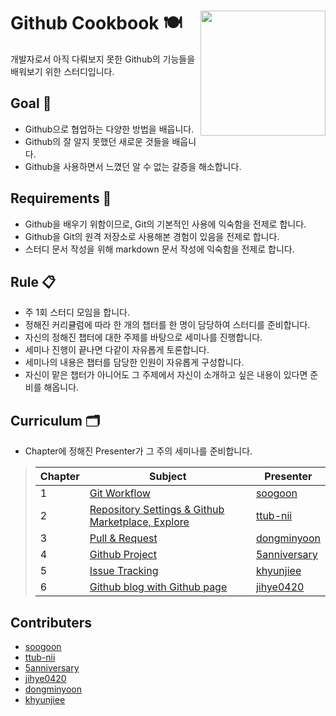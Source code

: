 # Github Cookbook 🍽 <img src="https://github.githubassets.com/images/modules/logos_page/Octocat.png" width="200" align=right>
개발자로서 아직 다뤄보지 못한 Github의 기능들을 배워보기 위한 스터디입니다.

## Goal 🌟

- Github으로 협업하는 다양한 방법을 배웁니다.
- Github의 잘 알지 못했던 새로운 것들을 배웁니다.
- Github을 사용하면서 느꼈던 알 수 없는 갈증을 해소합니다.

## Requirements 📌

- Github을 배우기 위함이므로, Git의 기본적인 사용에 익숙함을 전제로 합니다.
- Github을 Git의 원격 저장소로 사용해본 경험이 있음을 전제로 합니다.
- 스터디 문서 작성을 위해 markdown 문서 작성에 익숙함을 전제로 합니다.

## Rule 📋

- 주 1회 스터디 모임을 합니다.
- 정해진 커리큘럼에 따라 한 개의 챕터를 한 명이 담당하여 스터디를 준비합니다.
- 자신의 정해진 챕터에 대한 주제를 바탕으로 세미나를 진행합니다.
- 세미나 진행이 끝나면 다같이 자유롭게 토론합니다.
- 세미나의 내용은 챕터를 담당한 인원이 자유롭게 구성합니다.
- 자신이 맡은 챕터가 아니어도 그 주제에서 자신이 소개하고 싶은 내용이 있다면 준비를 해옵니다.

## Curriculum 🗂

- Chapter에 정해진 Presenter가 그 주의 세미나를 준비합니다.

> | Chapter | Subject                 | Presenter      |
> | ------- | ----------------------- | -------------- |
> | 1       |       [Git Workflow](Git-Github-Collaborating.md)       | [soogoon](https://github.com/soogoon) |
> | 2       | [Repository Settings & Github Marketplace, Explore](Repository-Settings-Github-Marketplace-Explore.md) |   [ttub-nii](https://github.com/ttub-nii)  |
  > | 3       | [Pull & Request]() | [dongminyoon](https://github.com/dongminyoon) |
> | 4       | [Github Project]() | [5anniversary](https://github.com/5anniversary) |
> | 5       | [Issue Tracking]() | [khyunjiee](https://github.com/khyunjiee) |
> | 6       |  [Github blog with Github page]() | [jihye0420](https://github.com/jihye0420) |

## Contributers

- [soogoon](https://github.com/soogoon)
- [ttub-nii](https://github.com/ttub-nii)
- [5anniversary](https://github.com/5anniversary)
- [jihye0420](https://github.com/jihye0420)
- [dongminyoon](https://github.com/dongminyoon)
- [khyunjiee](https://github.com/khyunjiee)
